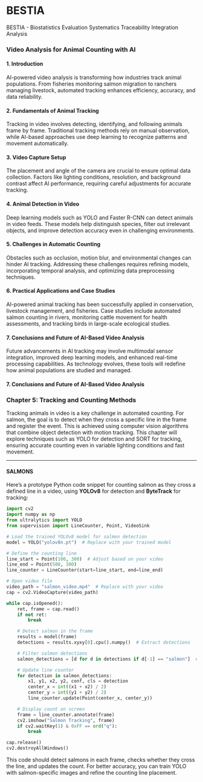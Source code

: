 # BESTIA
BESTIA - Biostatistics Evaluation Systematics Traceability Integration Analysis


### **Video Analysis for Animal Counting with AI** 


#### **1. Introduction**  
AI-powered video analysis is transforming how industries track animal populations. From fisheries monitoring salmon migration to ranchers managing livestock, automated tracking enhances efficiency, accuracy, and data reliability.

#### **2. Fundamentals of Animal Tracking**  
Tracking in video involves detecting, identifying, and following animals frame by frame. Traditional tracking methods rely on manual observation, while AI-based approaches use deep learning to recognize patterns and movement automatically.

#### **3. Video Capture Setup**  
The placement and angle of the camera are crucial to ensure optimal data collection. Factors like lighting conditions, resolution, and background contrast affect AI performance, requiring careful adjustments for accurate tracking.

#### **4. Animal Detection in Video**  
Deep learning models such as YOLO and Faster R-CNN can detect animals in video feeds. These models help distinguish species, filter out irrelevant objects, and improve detection accuracy even in challenging environments.

#### **5. Challenges in Automatic Counting**  
Obstacles such as occlusion, motion blur, and environmental changes can hinder AI tracking. Addressing these challenges requires refining models, incorporating temporal analysis, and optimizing data preprocessing techniques.

#### **6. Practical Applications and Case Studies**  
AI-powered animal tracking has been successfully applied in conservation, livestock management, and fisheries. Case studies include automated salmon counting in rivers, monitoring cattle movement for health assessments, and tracking birds in large-scale ecological studies.

#### **7. Conclusions and Future of AI-Based Video Analysis**  
Future advancements in AI tracking may involve multimodal sensor integration, improved deep learning models, and enhanced real-time processing capabilities. As technology evolves, these tools will redefine how animal populations are studied and managed.


#### **7. Conclusions and Future of AI-Based Video Analysis**  

### **Chapter 5: Tracking and Counting Methods**  
Tracking animals in video is a key challenge in automated counting. For salmon, the goal is to detect when they cross a specific line in the frame and register the event. This is achieved using computer vision algorithms that combine object detection with motion tracking. This chapter will explore techniques such as YOLO for detection and SORT for tracking, ensuring accurate counting even in variable lighting conditions and fast movement.

---

#### SALMONS
Here’s a prototype Python code snippet for counting salmon as they cross a defined line in a video, using **YOLOv8** for detection and **ByteTrack** for tracking:

```python
import cv2
import numpy as np
from ultralytics import YOLO
from supervision import LineCounter, Point, VideoSink

# Load the trained YOLOv8 model for salmon detection
model = YOLO("yolov8n.pt")  # Replace with your trained model

# Define the counting line
line_start = Point(100, 300)  # Adjust based on your video
line_end = Point(500, 300)
line_counter = LineCounter(start=line_start, end=line_end)

# Open video file
video_path = "salmon_video.mp4"  # Replace with your video
cap = cv2.VideoCapture(video_path)

while cap.isOpened():
    ret, frame = cap.read()
    if not ret:
        break

    # Detect salmon in the frame
    results = model(frame)
    detections = results.xyxy[0].cpu().numpy()  # Extract detections

    # Filter salmon detections
    salmon_detections = [d for d in detections if d[-1] == "salmon"]  # Adjust based on class labels

    # Update line counter
    for detection in salmon_detections:
        x1, y1, x2, y2, conf, cls = detection
        center_x = int((x1 + x2) / 2)
        center_y = int((y1 + y2) / 2)
        line_counter.update(Point(center_x, center_y))

    # Display count on screen
    frame = line_counter.annotate(frame)
    cv2.imshow("Salmon Tracking", frame)
    if cv2.waitKey(1) & 0xFF == ord("q"):
        break

cap.release()
cv2.destroyAllWindows()
```

This code should detect salmons in each frame, checks whether they cross the line, and updates the count. For better accuracy, you can train YOLO with salmon-specific images and refine the counting line placement. 






